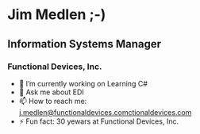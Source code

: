 # Jim Medlen ;-)
## Information Systems Manager
### Functional Devices, Inc.

<!--
**jmedlen-fdi/jmedlen-fdi** is a ✨ _special_ ✨ repository because its `README.md` (this file) appears on your GitHub profile.

Here are some ideas to get you started:

- 🔭 I’m currently working on Learning C#
- 🌱 I’m currently learning C#
- 👯 I’m looking to collaborate on learning C#
- 🤔 I’m looking for help with learning C#
- 💬 Ask me about EDI
- 📫 How to reach me: j.medlen@functionaldevices.comctionaldevices.com
- 😄 Pronouns: yes
- ⚡ Fun fact: 30 yewars at Functional Devices, Inc.
-->
- 🔭 I’m currently working on Learning C#
- 💬 Ask me about EDI
- 📫 How to reach me: j.medlen@functionaldevices.comctionaldevices.com
- ⚡ Fun fact: 30 yewars at Functional Devices, Inc.
